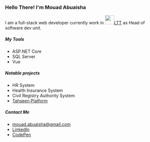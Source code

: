 <h3>Hello There! I'm Mouad Abuaisha</h3>
<p>I am a full-stack web developer currently work in 
  <a href="https://ltt.ly/"><img src="https://upload.wikimedia.org/wikipedia/commons/a/ad/LTT_logo.jpg" width="30px" />LTT</a> 
  as Head of software dev unit.
</p>

<h5>My Tools</h5>
<ul>
  <li> ASP.NET Core</li>
  <li> SQL Server</li>
  <li> Vue</li>
</ul>

<h5>Notable projects</h5>
<ul>
  <li> HR System</li>
  <li> Health Insurance System</li>
  <li> Civil Registry Authority System</li>
  <li><a href="https://vac.ncdc.gov.ly">Tahseen Platform</a></li>
</ul>

<h5>Contact Me</h5>

- <a href="mailto:mouad.abuaisha@gmail.com">mouad.abuaisha@gmail.com</a>
- <a href="https://www.linkedin.com/in/mouad-abuaisha-416206168/">LinkedIn</a>
- <a href="https://codepen.io/m-abuaisha/pen/oNvpKOE">CodePen</a>

<!---
mouadabuaisha/mouadabuaisha is a ✨ special ✨ repository because its `README.md` (this file) appears on your GitHub profile.
You can click the Preview link to take a look at your changes.
--->
